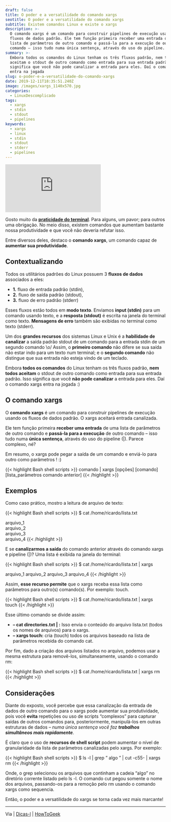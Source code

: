 ```yaml
---
draft: false
title: O poder e a versatilidade do comando xargs
seotitle: O poder e a versatilidade do comando xargs
subtitle: Existem comandos Linux e existe o xargs
description: >-
  O comando xargs é um comando para construir pipelines de execução usando os
  fluxos de dados padrão. Ele tem função primeira receber uma entrada de uma
  lista de parâmetros de outro comando e passá-la para a execução de outro
  comando – isso tudo numa única sentença, através do uso do pipeline.
summary: >-
  Embora todos os comandos do Linux tenham os três fluxos padrão, nem todos
  aceitam o stdout de outro comando como entrada para sua entrada padrão. Isso
  significa que você não pode canalizar a entrada para eles. Daí o comando xargs
  entra na jogada
slug: o-poder-e-a-versatilidade-do-comando-xargs
date: 2019-12-11T18:35:51.240Z
image: /images/xargs_1140x570.jpg
categories:
  - LinuxDescomplicado
tags:
  - xargs
  - stdin
  - stdout
  - pipelines
keywords:
  - xargs
  - linux
  - stdin
  - stdout
  - stderr
  - pipelines
---
```

<div class="youtube">
<iframe class="video" src="https://www.youtube.com/embed/rw50a6-b9As" frameborder="0" allow="accelerometer; autoplay; encrypted-media; gyroscope; picture-in-picture" allowfullscreen></iframe>
</div>

Gosto muito da **[praticidade do terminal](https://www.linuxdescomplicado.com.br/2017/01/algumas-ferramentas-de-terminal-que-podem-ser-mais-praticas-do-que-os-aplicativos-graficos.html)**. Para alguns, um pavor; para outros uma obrigação. No meio disso, existem comandos que aumentam bastante nossa produtividade e que você não deveria refutar isso.

Entre diversos deles, destaco o **comando xargs**, um comando capaz de **aumentar sua produtividade**.

## Contextualizando

Todos os utilitários padrões do Linux possuem 3 **fluxos de dados** associados a eles:

* **1.** fluxo de entrada padrão (stdin),  
* **2.** fluxo de saída padrão (stdout),  
* **3.** fluxo de erro padrão (stderr)

Esses fluxos estão todos em **modo texto**. Enviamos **input (stdin)** para um comando usando texto, e a **resposta (stdout)** é escrita na janela do terminal como texto. **Mensagens de erro** também são exibidas no terminal como texto (stderr).

Um dos **grandes recursos** dos sistemas Linux e Unix é a **habilidade de canalizar** a saída padrão stdout de um comando para a entrada stdin de um segundo comando \o/ Assim, o **primeiro comando** não difere se sua saída não estar indo para um texto num terminal; e o **segundo comando** não distingue que sua entrada não esteja vindo de um teclado.

<!--adsense-->

Embora **todos os comandos** do Linux tenham os três fluxos padrão, **nem todos aceitam** o stdout de outro comando como entrada para sua entrada padrão. Isso significa que você **não pode canalizar** a entrada para eles. Daí o comando xargs entra na jogada :)

## O comando xargs

O **comando xargs** é um comando para construir pipelines de execução usando os fluxos de dados padrão. O xargs aceitará entrada canalizada.

Ele tem função primeira **receber uma entrada** de uma lista de parâmetros de outro comando e **passá-la para a execução** de outro comando – isso tudo numa **única sentença**, através do uso do pipeline (|). Parece complexo, né?

Em resumo, o xargs pode pegar a saída de um comando e enviá-lo para outro como parâmetros ! :)

{{< highlight Bash shell scripts >}}
comando | xargs [opções] [comando] [lista_parâmetros comando anterior]
{{< /highlight >}}

## Exemplos

Como caso prático, mostro a leitura de arquivo de texto:

{{< highlight Bash shell scripts >}}
$ cat /home/ricardo/lista.txt

arquivo_1  
arquivo_2  
arquivo_3  
arquivo_4
{{< /highlight >}}

E se **canalizarmos a saída** do comando anterior através do comando xargs e pipeline (|)? Uma lista é exibida na janela do terminal:

{{< highlight Bash shell scripts >}}
$ cat /home/ricardo/lista.txt | xargs

arquivo_1 arquivo_2 arquivo_3 arquivo_4
{{< /highlight >}}

Assim, **esse recurso permite** que o xargs receba essa lista como parâmetros para outro(s) comando(s). Por exemplo: touch.

{{< highlight Bash shell scripts >}}
$ cat /home/ricardo/lista.txt | xargs touch
{{< /highlight >}}

Esse último comando se divide assim:

* **– cat directories.txt | :** Isso envia o conteúdo do arquivo lista.txt (todos os nomes de arquivos) para o xargs.  
* **– xargs touch:** cria (touch) todos os arquivos baseado na lista de parâmetros recebida do comando cat.

Por fim, dado a criação dos arquivos listados no arquivo, podemos usar a mesma estrutura para removê-los, simultaneamente, usando o comando rm:

{{< highlight Bash shell scripts >}}
$ cat /home/ricardo/lista.txt | xargs rm
{{< /highlight >}}

## Considerações

Diante do exposto, você percebe que essa canalização da entrada de dados de outro comando para o xargs pode aumentar sua produtividade, pois você **evita** repetições ou uso de scripts “complexos” para capturar saídas de outros comandos para, posteriormente, manipulá-los em outras estruturas de dados – _numa única sentença você faz **trabalhos simultâneos mais rapidamente**_.

É claro que o uso de **recursos de shell script** podem aumentar o nível de granularidade da lista de parâmetros canalizadas pelo xargs. Por exemplo:

{{< highlight Bash shell scripts >}}
$ ls -l | grep ” algo ” | cut -c55- | xargs rm
{{< /highlight >}}

Onde, o grep selecionou os arquivos que continham a cadeia “algo” no diretório corrente listado pelo ls -l. O comando cut pegou somente o nome dos arquivos, passando-os para a remoção pelo rm usando o comando xargs como sequencia.

Então, o poder e a versatilidade do xargs se torna cada vez mais marcante!

***

Via | [Dicas-l](http://www.dicas-l.com.br/cantinhodoshell/cantinhodoshell_20070226.php#.XUo8nHWYXmi) | [HowToGeek](https://www.howtogeek.com/435164/how-to-use-the-xargs-command-on-linux/)
